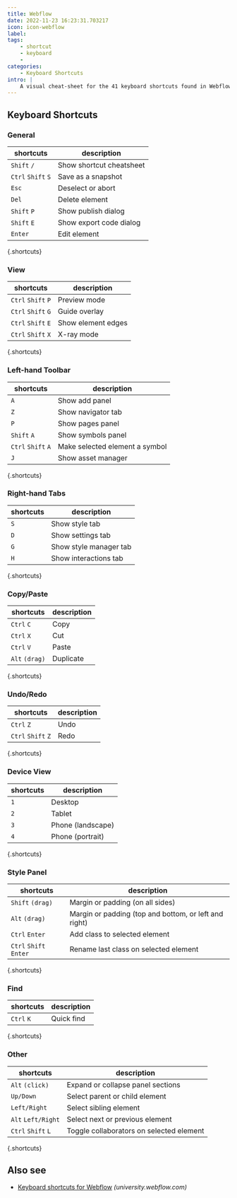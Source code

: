 ```yaml
---
title: Webflow
date: 2022-11-23 16:23:31.703217
icon: icon-webflow
label: 
tags: 
    - shortcut
    - keyboard
    - 
categories:
    - Keyboard Shortcuts
intro: |
    A visual cheat-sheet for the 41 keyboard shortcuts found in Webflow
---
```




Keyboard Shortcuts
------------------



### General

shortcuts | description
---|---
`Shift` `/`  | Show shortcut cheatsheet
`Ctrl` `Shift` `S`  | Save as a snapshot
`Esc`  | Deselect or abort
`Del`  | Delete element
`Shift` `P`  | Show publish dialog
`Shift` `E`  | Show export code dialog
`Enter`  | Edit element
{.shortcuts}


### View

shortcuts | description
---|---
`Ctrl` `Shift` `P`  | Preview mode
`Ctrl` `Shift` `G`  | Guide overlay
`Ctrl` `Shift` `E`  | Show element edges
`Ctrl` `Shift` `X`  | X-ray mode
{.shortcuts}


### Left-hand Toolbar

shortcuts | description
---|---
`A`  | Show add panel
`Z`  | Show navigator tab
`P`  | Show pages panel
`Shift` `A`  | Show symbols panel
`Ctrl` `Shift` `A`  | Make selected element a symbol
`J`  | Show asset manager
{.shortcuts}


### Right-hand Tabs

shortcuts | description
---|---
`S`  | Show style tab
`D`  | Show settings tab
`G`  | Show style manager tab
`H`  | Show interactions tab
{.shortcuts}


### Copy/Paste

shortcuts | description
---|---
`Ctrl` `C`  | Copy
`Ctrl` `X`  | Cut
`Ctrl` `V`  | Paste
`Alt` `(drag)`  | Duplicate
{.shortcuts}


### Undo/Redo

shortcuts | description
---|---
`Ctrl` `Z`  | Undo
`Ctrl` `Shift` `Z`  | Redo
{.shortcuts}


### Device View

shortcuts | description
---|---
`1`  | Desktop
`2`  | Tablet
`3`  | Phone (landscape)
`4`  | Phone (portrait)
{.shortcuts}


### Style Panel

shortcuts | description
---|---
`Shift` `(drag)`  | Margin or padding (on all sides)
`Alt` `(drag)`  | Margin or padding (top and bottom, or left and right)
`Ctrl` `Enter`  | Add class to selected element
`Ctrl` `Shift` `Enter`  | Rename last class on selected element
{.shortcuts}


### Find

shortcuts | description
---|---
`Ctrl` `K`  | Quick find
{.shortcuts}


### Other

shortcuts | description
---|---
`Alt` `(click)`  | Expand or collapse panel sections
`Up/Down`  | Select parent or child element
`Left/Right`  | Select sibling element
`Alt` `Left/Right`  | Select next or previous element
`Ctrl` `Shift` `L`  | Toggle collaborators on selected element
{.shortcuts}




Also see
--------
- [Keyboard shortcuts for Webflow](https://university.webflow.com/article/keyboard-shortcuts-in-the-webflow-designer) _(university.webflow.com)_
